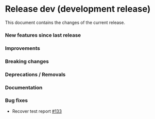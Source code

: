 # Release dev (development release)

This document contains the changes of the current release.

### New features since last release

### Improvements

### Breaking changes

### Deprecations / Removals

### Documentation

### Bug fixes

- Recover test report 
  [#133](https://github.com/qilimanjaro-tech/qiboconnection/pull/133)

